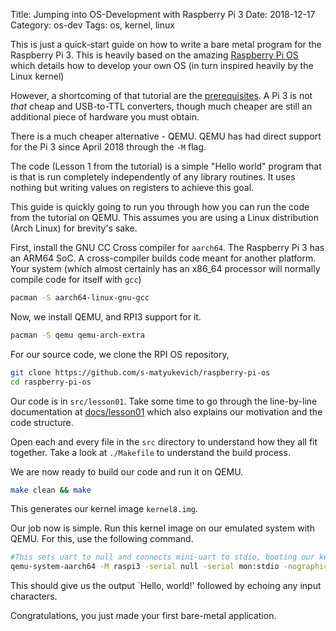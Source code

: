 Title: Jumping into OS-Development with Raspberry Pi 3
Date: 2018-12-17
Category: os-dev
Tags: os, kernel, linux

This is just a quick-start guide on how to write a bare metal program for the Raspberry Pi 3. This is heavily based on the amazing [Raspberry Pi OS](https://github.com/s-matyukevich/raspberry-pi-os) which details how to develop your own OS (in turn inspired heavily by the Linux kernel)

However, a shortcoming of that tutorial are the [prerequisites](https://github.com/s-matyukevich/raspberry-pi-os/blob/master/docs/Prerequisites.md). A Pi 3 is not _that_ cheap and USB-to-TTL converters, though much cheaper are still an additional piece of hardware you must obtain.

There is a much cheaper alternative - QEMU. QEMU has had direct support for the Pi 3 since April 2018 through the `-M` flag.

The code (Lesson 1 from the tutorial) is a simple "Hello world" program that is that is run completely independently of any library routines. It uses nothing but writing values on registers to achieve this goal.

This guide is quickly going to run you through how you can run the code from the tutorial on QEMU. This assumes you are using a Linux distribution (Arch Linux) for brevity's sake.

First, install the GNU CC Cross compiler for `aarch64`. The Raspberry Pi 3 has an ARM64 SoC. A cross-compiler builds code meant for another platform. Your system (which almost certainly has an x86_64 processor will normally compile code for itself with `gcc`)

```bash
pacman -S aarch64-linux-gnu-gcc
```

Now, we install QEMU, and RPI3 support for it.

```bash
pacman -S qemu qemu-arch-extra
```

For our source code, we clone the RPI OS repository,

```bash
git clone https://github.com/s-matyukevich/raspberry-pi-os
cd raspberry-pi-os
```

Our code is in `src/lesson01`. Take some time to go through the line-by-line documentation at [docs/lesson01](https://github.com/s-matyukevich/raspberry-pi-os/blob/master/docs/lesson01/rpi-os.md) which also explains our motivation and the code structure.

Open each and every file in the `src` directory to understand how they all fit together. Take a look at `./Makefile` to understand the build process.

We are now ready to build our code and run it on QEMU.

```bash
make clean && make
```

This generates our kernel image `kernel8.img`.

Our job now is simple. Run this kernel image on our emulated system with QEMU. For this, use the following command.

```bash
#This sets uart to null and connects mini-uart to stdio, booting our kernel image
qemu-system-aarch64 -M raspi3 -serial null -serial mon:stdio -nographic -kernel kernel8.img
```

This should give us the output `Hello, world!' followed by echoing any input characters.

Congratulations, you just made your first bare-metal application.
